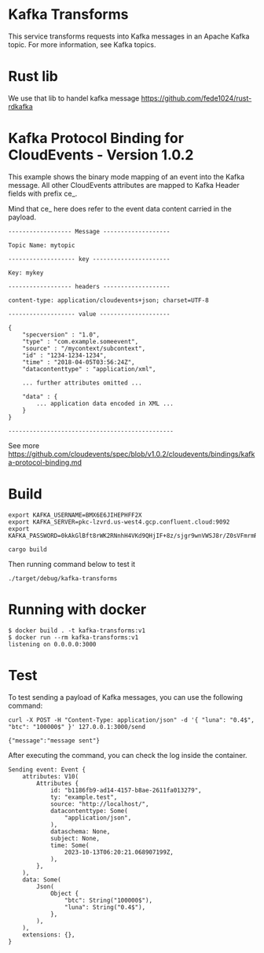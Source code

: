 # Kafka Transforms

This service transforms requests into Kafka messages in an Apache Kafka topic. For more information, see Kafka topics.

# Rust lib

We use that lib to handel kafka message https://github.com/fede1024/rust-rdkafka

# Kafka Protocol Binding for CloudEvents - Version 1.0.2

This example shows the binary mode mapping of an event into the Kafka message. All other CloudEvents attributes are mapped to Kafka Header fields with prefix ce_.

Mind that ce_ here does refer to the event data content carried in the payload.

```
------------------ Message -------------------

Topic Name: mytopic

------------------- key ----------------------

Key: mykey

------------------ headers -------------------

content-type: application/cloudevents+json; charset=UTF-8

------------------- value --------------------

{
    "specversion" : "1.0",
    "type" : "com.example.someevent",
    "source" : "/mycontext/subcontext",
    "id" : "1234-1234-1234",
    "time" : "2018-04-05T03:56:24Z",
    "datacontenttype" : "application/xml",

    ... further attributes omitted ...

    "data" : {
        ... application data encoded in XML ...
    }
}

-----------------------------------------------
```

See more https://github.com/cloudevents/spec/blob/v1.0.2/cloudevents/bindings/kafka-protocol-binding.md

# Build

```
export KAFKA_USERNAME=BMX6E6JIHEPHFF2X
export KAFKA_SERVER=pkc-lzvrd.us-west4.gcp.confluent.cloud:9092
export KAFKA_PASSWORD=0kAkGlBft8rWK2RNnhH4VKd9QHjIF+8z/sjgr9wnVWSJ8r/Z0sVFmrmRGviVjoGU

cargo build

```

Then running command below to test it

```
./target/debug/kafka-transforms

```

# Running with docker

```
$ docker build . -t kafka-transforms:v1
$ docker run --rm kafka-transforms:v1                                                                         
listening on 0.0.0.0:3000 

```
# Test

To test sending a payload of Kafka messages, you can use the following command:

```
curl -X POST -H "Content-Type: application/json" -d '{ "luna": "0.4$", "btc": "100000$" }' 127.0.0.1:3000/send

{"message":"message sent"}

```
After executing the command, you can check the log inside the container.

```
Sending event: Event {
    attributes: V10(
        Attributes {
            id: "b1186fb9-ad14-4157-b8ae-2611fa013279",
            ty: "example.test",
            source: "http://localhost/",
            datacontenttype: Some(
                "application/json",
            ),
            dataschema: None,
            subject: None,
            time: Some(
                2023-10-13T06:20:21.068907199Z,
            ),
        },
    ),
    data: Some(
        Json(
            Object {
                "btc": String("100000$"),
                "luna": String("0.4$"),
            },
        ),
    ),
    extensions: {},
}


```
